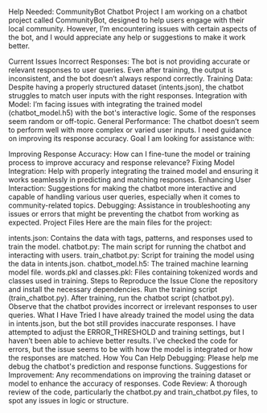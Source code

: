 Help Needed: CommunityBot Chatbot Project
I am working on a chatbot project called CommunityBot, designed to help users engage with their local community. However, I’m encountering issues with certain aspects of the bot, and I would appreciate any help or suggestions to make it work better.

Current Issues
Incorrect Responses: The bot is not providing accurate or relevant responses to user queries. Even after training, the output is inconsistent, and the bot doesn’t always respond correctly.
Training Data: Despite having a properly structured dataset (intents.json), the chatbot struggles to match user inputs with the right responses.
Integration with Model: I’m facing issues with integrating the trained model (chatbot_model.h5) with the bot's interactive logic. Some of the responses seem random or off-topic.
General Performance: The chatbot doesn’t seem to perform well with more complex or varied user inputs. I need guidance on improving its response accuracy.
Goal
I am looking for assistance with:

Improving Response Accuracy: How can I fine-tune the model or training process to improve accuracy and response relevance?
Fixing Model Integration: Help with properly integrating the trained model and ensuring it works seamlessly in predicting and matching responses.
Enhancing User Interaction: Suggestions for making the chatbot more interactive and capable of handling various user queries, especially when it comes to community-related topics.
Debugging: Assistance in troubleshooting any issues or errors that might be preventing the chatbot from working as expected.
Project Files
Here are the main files for the project:

intents.json: Contains the data with tags, patterns, and responses used to train the model.
chatbot.py: The main script for running the chatbot and interacting with users.
train_chatbot.py: Script for training the model using the data in intents.json.
chatbot_model.h5: The trained machine learning model file.
words.pkl and classes.pkl: Files containing tokenized words and classes used in training.
Steps to Reproduce the Issue
Clone the repository and install the necessary dependencies.
Run the training script (train_chatbot.py).
After training, run the chatbot script (chatbot.py).
Observe that the chatbot provides incorrect or irrelevant responses to user queries.
What I Have Tried
I have already trained the model using the data in intents.json, but the bot still provides inaccurate responses.
I have attempted to adjust the ERROR_THRESHOLD and training settings, but I haven’t been able to achieve better results.
I’ve checked the code for errors, but the issue seems to be with how the model is integrated or how the responses are matched.
How You Can Help
Debugging: Please help me debug the chatbot's prediction and response functions.
Suggestions for Improvement: Any recommendations on improving the training dataset or model to enhance the accuracy of responses.
Code Review: A thorough review of the code, particularly the chatbot.py and train_chatbot.py files, to spot any issues in logic or structure.
